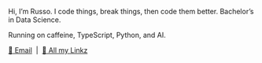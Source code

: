 Hi, I’m Russo. I code things, break things, then code them better. Bachelor’s in Data Science. 

Running on caffeine, TypeScript, Python, and AI.

<p>
  <a href="mailto:russo@linkz.gg">📧 Email</a> &nbsp;|&nbsp;
  <a href="https://www.linkz.gg/svgd">🔗 All my Linkz</a>
</p>
